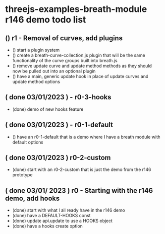 # threejs-examples-breath-module r146 demo todo list

## () r1 - Removal of curves, add plugins
* () start a plugin system
* () create a breath-curve-collection.js plugin that will be the same functionality of the curve groups built into breath.js
* () remove update curve and update method methods as they should now be pulled out into an optional plugin
* () have a main, generic update hook in place of update curves and update method options

## ( done 03/01/2023 ) - r0-3-hooks
* (done) demo of new hooks feature

## ( done 03/01/2023 ) - r0-1-default
* () have an r0-1-default that is a demo where I have a breath module with default options

## ( done 03/01/2023 ) r0-2-custom
* (done) start with an r0-2-custom that is just the demo from the r146 prototype

## ( done 03/01/ 2023 ) r0 - Starting with the r146 demo, add hooks
* (done) start with what I all ready have in the r146 demo
* (done) have a DEFAULT-HOOKS const
* (done) update api.update to use a HOOKS object
* (done) have a hooks create option

